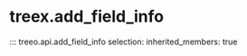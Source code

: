 
# treex.add_field_info

::: treeo.api.add_field_info
    selection:
        inherited_members: true